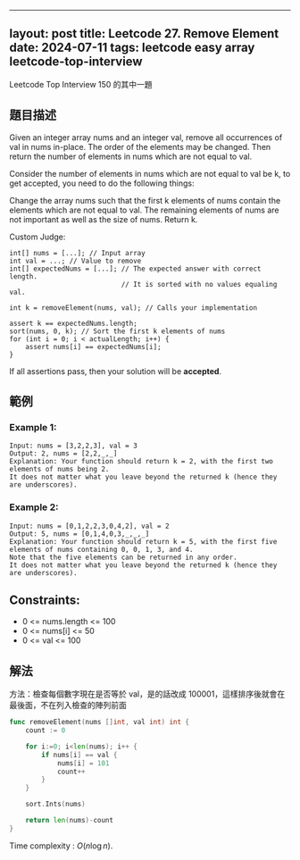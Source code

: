 
---
layout: post
title: Leetcode 27. Remove Element
date:  2024-07-11
tags:  leetcode easy array leetcode-top-interview
---
Leetcode Top Interview 150 的其中一題

## 題目描述
Given an integer array nums and an integer val, remove all occurrences of val in nums in-place. The order of the elements may be changed. Then return the number of elements in nums which are not equal to val.

Consider the number of elements in nums which are not equal to val be k, to get accepted, you need to do the following things:

Change the array nums such that the first k elements of nums contain the elements which are not equal to val. The remaining elements of nums are not important as well as the size of nums.
Return k.

Custom Judge:
```
int[] nums = [...]; // Input array
int val = ...; // Value to remove
int[] expectedNums = [...]; // The expected answer with correct length.
                            // It is sorted with no values equaling val.

int k = removeElement(nums, val); // Calls your implementation

assert k == expectedNums.length;
sort(nums, 0, k); // Sort the first k elements of nums
for (int i = 0; i < actualLength; i++) {
    assert nums[i] == expectedNums[i];
}
```
If all assertions pass, then your solution will be **accepted**.

## 範例
### Example 1:
```
Input: nums = [3,2,2,3], val = 3
Output: 2, nums = [2,2,_,_]
Explanation: Your function should return k = 2, with the first two elements of nums being 2.
It does not matter what you leave beyond the returned k (hence they are underscores).
```

### Example 2:
```
Input: nums = [0,1,2,2,3,0,4,2], val = 2
Output: 5, nums = [0,1,4,0,3,_,_,_]
Explanation: Your function should return k = 5, with the first five elements of nums containing 0, 0, 1, 3, and 4.
Note that the five elements can be returned in any order.
It does not matter what you leave beyond the returned k (hence they are underscores).
 ```

## Constraints:

- 0 <= nums.length <= 100
- 0 <= nums[i] <= 50
- 0 <= val <= 100

## 解法
方法：檢查每個數字現在是否等於 val，是的話改成 100001，這樣排序後就會在最後面，不在列入檢查的陣列前面

``` go 
func removeElement(nums []int, val int) int {
    count := 0

    for i:=0; i<len(nums); i++ {
        if nums[i] == val {
            nums[i] = 101
            count++
        }
    }

    sort.Ints(nums)

    return len(nums)-count
}

```
Time complexity : $O(n \log n)$.